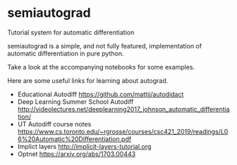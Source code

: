 # semiautograd
Tutorial system for automatic differentiation

semiautograd is a simple, and not fully featured, implementation of automatic differentiation in pure python.  

Take a look at the accompanying notebooks for some examples.



Here are some useful links for learning about autograd.
 * Educational Autodiff https://github.com/mattjj/autodidact
 * Deep Learning Summer School Autodiff http://videolectures.net/deeplearning2017_johnson_automatic_differentiation/
 * UT Autodiff course notes https://www.cs.toronto.edu/~rgrosse/courses/csc421_2019/readings/L06%20Automatic%20Differentiation.pdf
 * Implict layers http://implicit-layers-tutorial.org
 * Optnet https://arxiv.org/abs/1703.00443
